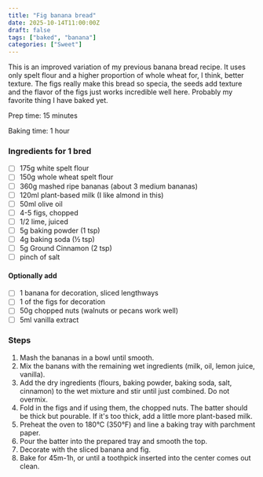 ```yaml
---
title: "Fig banana bread"
date: 2025-10-14T11:00:00Z
draft: false
tags: ["baked", "banana"]
categories: ["Sweet"]
---
```


This is an improved variation of my previous banana bread recipe. It uses only spelt flour and a higher proportion of whole wheat for, I think, better texture. The figs really make this bread so specia, the seeds add texture and the flavor of the figs just works incredible well here. Probably my favorite thing I have baked yet.

<div class="recipe" id="recipe">
Prep time: 15 minutes

Baking time: 1 hour

### Ingredients for 1 bred
- [ ] 175g white spelt flour
- [ ] 150g whole wheat spelt flour
- [ ] 360g mashed ripe bananas (about 3 medium bananas)
- [ ] 120ml plant-based milk (I like almond in this)
- [ ] 50ml olive oil
- [ ] 4-5 figs, chopped
- [ ] 1/2 lime, juiced
- [ ] 5g baking powder (1 tsp)
- [ ] 4g baking soda (½ tsp)  
- [ ] 5g Ground Cinnamon (2 tsp)  
- [ ] pinch of salt  
#### Optionally add
- [ ] 1 banana for decoration, sliced lengthways
- [ ] 1 of the figs for decoration
- [ ] 50g chopped nuts (walnuts or pecans work well)
- [ ] 5ml vanilla extract

### Steps
1. Mash the bananas in a bowl until smooth.
2. Mix the banans with the remaining wet ingredients (milk, oil, lemon juice, vanilla).
3. Add the dry ingredients (flours, baking powder, baking soda, salt, cinnamon) to the wet mixture and stir until just combined. Do not overmix.
4. Fold in the figs and if using them, the chopped nuts. The batter should be thick but pourable. If it's too thick, add a little more plant-based milk.
5. Preheat the oven to 180°C (350°F) and line a baking tray with parchment paper.
6. Pour the batter into the prepared tray and smooth the top.
7. Decorate with the sliced banana and fig.
8. Bake for 45m-1h, or until a toothpick inserted into the center comes out clean.

</div>

